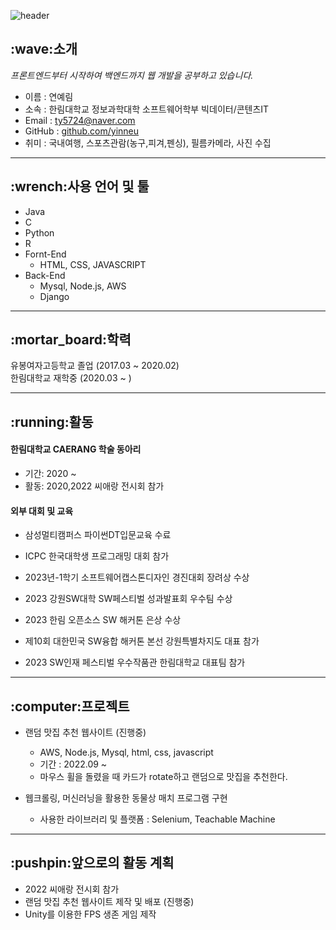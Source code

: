 ![header](https://capsule-render.vercel.app/api?type=cylinder&color=auto&height=100&fontAlignY=50&fontSize=30&animation=blinking&section=header&text=Yerim's%20GitHub%&ustomColorList=0,2,2,5,30)
<!--Copyright © 2020 Ye-Chan Kang-->

<h2> :wave:소개 </h2>

<i>프론트엔드부터 시작하여 백엔드까지 웹 개발을 공부하고 있습니다.</i>

- 이름 : 연예림
- 소속 : 한림대학교 정보과학대학 소프트웨어학부 빅데이터/콘텐츠IT
- Email : ty5724@naver.com
- GitHub : <a href = "https://github.com/yinneu"> github.com/yinneu </a>
- 취미 : 국내여행, 스포츠관람(농구,피겨,펜싱), 필름카메라, 사진 수집

---

<h2> :wrench:사용 언어 및 툴 </h2>

- Java
- C
- Python
- R
- Fornt-End
  - HTML, CSS, JAVASCRIPT
- Back-End
  - Mysql, Node.js, AWS
  - Django

---
<h2> :mortar_board:학력</h2>

유봉여자고등학교 졸업 (2017.03 ~ 2020.02) 
<br>한림대학교 재학중 (2020.03 ~ )

---
<h2>  :running:활동 </h2>

 <h4>한림대학교 CAERANG 학술 동아리 </h4>

- 기간: 2020 ~
- 활동: 2020,2022 씨애랑 전시회 참가

<h4>외부 대회 및 교육</h4>

- 삼성멀티캠퍼스  파이썬DT입문교육 수료
- ICPC 한국대학생 프로그래밍 대회 참가
  
- 2023년-1학기 소프트웨어캡스톤디자인 경진대회 장려상 수상
- 2023 강원SW대학 SW페스티벌 성과발표회 우수팀 수상
- 2023 한림 오픈소스 SW 해커톤 은상 수상
- 제10회 대한민국 SW융합 해커톤 본선 강원특별차지도 대표 참가
- 2023 SW인재 페스티벌 우수작품관 한림대학교 대표팀 참가
  
---
<h2> :computer:프로젝트 </h2>

- 랜덤 맛집 추천 웹사이트 (진행중)
  - AWS, Node.js, Mysql, html, css, javascript
  - 기간 : 2022.09 ~
  - 마우스 휠을 돌렸을 때 카드가 rotate하고 랜덤으로 맛집을 추천한다.
  

- 웹크롤링, 머신러닝을 활용한 동물상 매치 프로그램 구현
  - 사용한 라이브러리 및 플랫폼 : Selenium, Teachable Machine

 <!-- - 바닐라JS로 포트폴리오 웹사이트 클론 코딩 -->

---
<h2>  :pushpin:앞으로의 활동 계획 </h2>

- 2022 씨애랑 전시회 참가
- 랜덤 맛집 추천 웹사이트 제작 및 배포 (진행중)
- Unity를 이용한 FPS 생존 게임 제작
